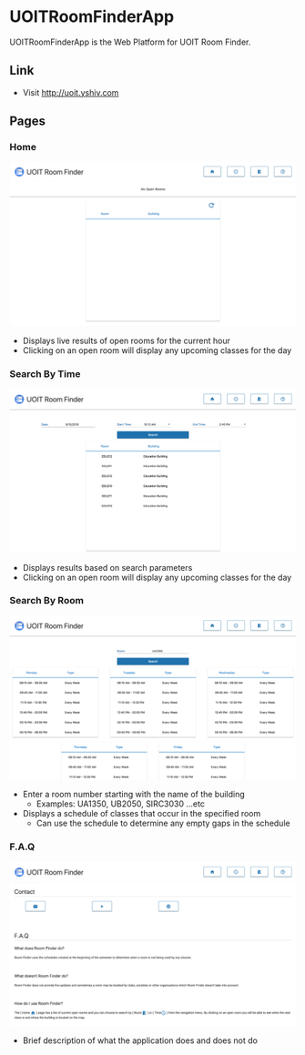 # UOITRoomFinderApp

UOITRoomFinderApp is the Web Platform for UOIT Room Finder.

## Link
- Visit http://uoit.yshiv.com

## Pages

### Home
![HOME](https://github.com/yenvanio/UOIT-Room-Finder/blob/master/assets/home.png)
  - Displays live results of open rooms for the current hour
  - Clicking on an open room will display any upcoming classes for the day
  
  
### Search By Time
![TIME](https://github.com/yenvanio/UOIT-Room-Finder/blob/master/assets/time.png) 
  - Displays results based on search parameters
  - Clicking on an open room will display any upcoming classes for the day
  
  
### Search By Room
![ROOM](https://github.com/yenvanio/UOIT-Room-Finder/blob/master/assets/room.png)
  - Enter a room number starting with the name of the building 
    - Examples: UA1350, UB2050, SIRC3030 ...etc
  - Displays a schedule of classes that occur in the specified room
    - Can use the schedule to determine any empty gaps in the schedule
    
    
### F.A.Q
![FAQ](https://github.com/yenvanio/UOIT-Room-Finder/blob/master/assets/faq.png)
  - Brief description of what the application does and does not do
